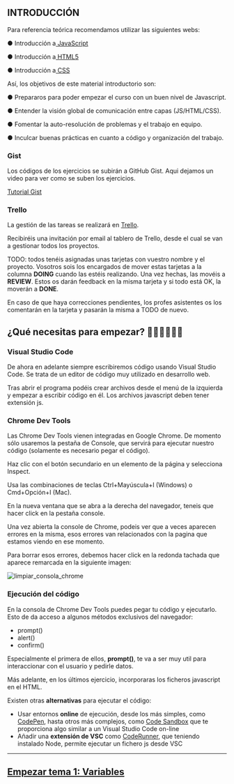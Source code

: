 ## INTRODUCCIÓN

Para referencia teórica recomendamos utilizar las siguientes webs:

● Introducción a[ JavaScript](https://lenguajejs.com/p/javascript/)

● Introducción a[ HTML5](https://lenguajehtml.com/p/html/)

● Introducción a[ CSS](https://lenguajecss.com/p/css/)

Así, los objetivos de este material introductorio son:

● Prepararos para poder empezar el curso con un buen nivel de Javascript.

● Entender la visión global de comunicación entre capas (JS/HTML/CSS).

● Fomentar la auto-resolución de problemas y el trabajo en equipo.

● Inculcar buenas prácticas en cuanto a código y organización del trabajo.

### Gist

Los códigos de los ejercicios se subirán a GitHub Gist.
Aqui dejamos un video para ver como se suben los ejercicios.

[Tutorial Gist](https://www.youtube.com/watch?v=dU2vUx2kzbI)

### Trello

La gestión de las tareas se realizará en [ Trello](https://trello.com).

Recibiréis una invitación por email al tablero de Trello, desde el cual se van a gestionar todos los proyectos.

TODO: todos tenéis asignadas unas tarjetas con vuestro nombre y el proyecto. Vosotros sois los encargados de mover estas tarjetas a la columna **DOING** cuando las estéis realizando. Una vez hechas, las movéis a **REVIEW**. Estos os darán feedback en la misma tarjeta y si todo está OK, la moverán a **DONE**.

En caso de que haya correcciones pendientes, los profes asistentes os los comentarán en la tarjeta y pasarán la misma a TODO de nuevo.

## ¿Qué necesitas para empezar? 👨🏻‍💻👩🏻‍💻

### Visual Studio Code

De ahora en adelante siempre escribiremos código usando Visual Studio Code. Se trata de un editor de código muy utilizado en desarrollo web.

Tras abrir el programa podéis crear archivos desde el menú de la izquierda y empezar a escribir código en él. Los archivos javascript deben tener extensión js.

### Chrome Dev Tools

Las Chrome Dev Tools vienen integradas en Google Chrome. De momento sólo usaremos la pestaña de Console, que servirá para ejecutar nuestro código (solamente es necesario pegar el código).

Haz clic con el botón secundario en un elemento de la página y selecciona Inspect.

Usa las combinaciones de teclas Ctrl+Mayúscula+I (Windows) o Cmd+Opción+I (Mac).

En la nueva ventana que se abra a la derecha del navegador, teneis que hacer click en la pestaña console.

Una vez abierta la console de Chrome, podeis ver que a veces aparecen errores en la misma, esos errores van relacionados con la pagina que estamos viendo en ese momento.

Para borrar esos errores, debemos hacer click en la redonda tachada que aparece remarcada en la siguiente imagen:

<img src="../img/limpiar_consola_chrome.png" alt="limpiar_consola_chrome">

### Ejecución del código

En la consola de Chrome Dev Tools puedes pegar tu código y ejecutarlo.
Esto de da acceso a algunos métodos exclusivos del navegador:

- prompt()
- alert()
- confirm()

Especialmente el primera de ellos, **prompt()**, te va a ser muy util para interaccionar con el usuario y pedirle datos.

Más adelante, en los últimos ejercicio, incorporaras los ficheros javascript en el HTML.

Existen otras **alternativas** para ejecutar el código:

- Usar entornos **online** de ejecución, desde los más simples, como [CodePen](https://codepen.io/), hasta otros más complejos, como [Code Sandbox](https://codesandbox.io/) que te proporciona algo similar a un Visual Studio Code on-line
- Añadir una **extensión de VSC** como [CodeRunner](https://marketplace.visualstudio.com/items?itemName=formulahendry.code-runner), que teniendo instalado Node, permite ejecutar un fichero js desde VSC

---

## [Empezar tema 1: Variables](../tema1-variables/README.md) <br>

